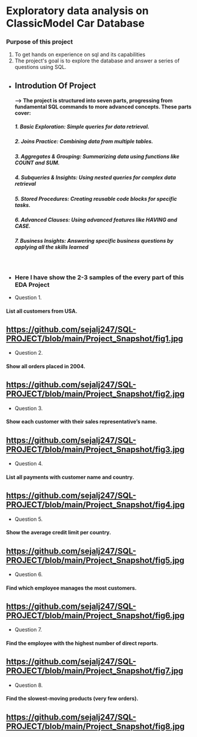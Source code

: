 # Exploratory data analysis on ClassicModel Car Database
### Purpose of this project
1. To get hands on experience on sql and its capabilities
2. The project's goal is to explore the database and answer a series of questions using SQL.

* ##  Introdution Of Project
  #### --> The project is structured into seven parts, progressing from fundamental SQL commands to more advanced concepts. These parts cover:
    ##### 1. Basic Exploration: Simple queries for data retrieval.
    ##### 2. Joins Practice: Combining data from multiple tables.
    ##### 3. Aggregates & Grouping: Summarizing data using functions like COUNT and SUM.
    ##### 4. Subqueries & Insights: Using nested queries for complex data retrieval
    ##### 5. Stored Procedures: Creating reusable code blocks for specific tasks.
    ##### 6. Advanced Clauses: Using advanced features like HAVING and CASE.
    ##### 7. Business Insights: Answering specific business questions by applying all the skills learned
 <br>

* ### Here I have show the 2-3 samples of the every part of this EDA Project <br>



* Question 1. <br>
 #### List all customers from USA.<br>
<https://github.com/sejalj247/SQL-PROJECT/blob/main/Project_Snapshot/fig1.jpg> <br>
-------------------------------------------------------------
* Question 2. <br>
#### Show all orders placed in 2004.<br>
https://github.com/sejalj247/SQL-PROJECT/blob/main/Project_Snapshot/fig2.jpg
------------------------------------------------------------
* Question 3. <br>
#### Show each customer with their sales representative’s name.<br>
https://github.com/sejalj247/SQL-PROJECT/blob/main/Project_Snapshot/fig3.jpg
-------------------------------------------------------------
* Question 4. <br>
#### List all payments with customer name and country.<br>
https://github.com/sejalj247/SQL-PROJECT/blob/main/Project_Snapshot/fig4.jpg
------------------------------------------------------------
* Question 5. <br>
#### Show the average credit limit per country.<br>
https://github.com/sejalj247/SQL-PROJECT/blob/main/Project_Snapshot/fig5.jpg
-------------------------------------------------------------
* Question 6. <br>
#### Find which employee manages the most customers.<br>
https://github.com/sejalj247/SQL-PROJECT/blob/main/Project_Snapshot/fig6.jpg
------------------------------------------------------------
* Question 7. <br>
#### Find the employee with the highest number of direct reports.<br>
https://github.com/sejalj247/SQL-PROJECT/blob/main/Project_Snapshot/fig7.jpg
-----------------------------------------------------------
* Question 8. <br>
#### Find the slowest-moving products (very few orders).<br>
https://github.com/sejalj247/SQL-PROJECT/blob/main/Project_Snapshot/fig8.jpg
-----------------------------------------------------------



